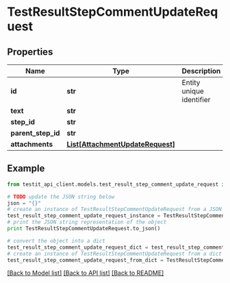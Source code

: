 # TestResultStepCommentUpdateRequest


## Properties
Name | Type | Description | Notes
------------ | ------------- | ------------- | -------------
**id** | **str** | Entity unique identifier | 
**text** | **str** |  | 
**step_id** | **str** |  | 
**parent_step_id** | **str** |  | [optional] 
**attachments** | [**List[AttachmentUpdateRequest]**](AttachmentUpdateRequest.md) |  | 

## Example

```python
from testit_api_client.models.test_result_step_comment_update_request import TestResultStepCommentUpdateRequest

# TODO update the JSON string below
json = "{}"
# create an instance of TestResultStepCommentUpdateRequest from a JSON string
test_result_step_comment_update_request_instance = TestResultStepCommentUpdateRequest.from_json(json)
# print the JSON string representation of the object
print TestResultStepCommentUpdateRequest.to_json()

# convert the object into a dict
test_result_step_comment_update_request_dict = test_result_step_comment_update_request_instance.to_dict()
# create an instance of TestResultStepCommentUpdateRequest from a dict
test_result_step_comment_update_request_from_dict = TestResultStepCommentUpdateRequest.from_dict(test_result_step_comment_update_request_dict)
```
[[Back to Model list]](../README.md#documentation-for-models) [[Back to API list]](../README.md#documentation-for-api-endpoints) [[Back to README]](../README.md)


